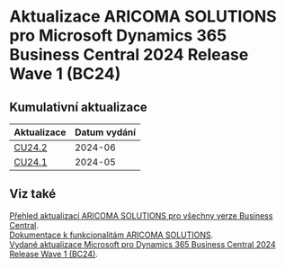 # Aktualizace ARICOMA SOLUTIONS pro Microsoft Dynamics 365 Business Central 2024 Release Wave 1 (BC24)

## Kumulativní aktualizace

|Aktualizace |Datum vydání  |
|---------|---------|
|[CU24.2](2024-06-CU24.02-Changes_details.md) |2024-06 |
|[CU24.1](2024-05-CU24.01-Changes_details.md) |2024-05 |


<!--
|[CU23.4](2024-02-CU23.4-Changes.md) |2024-02 |
|[CU23.3](2024-01-CU23.3-Changes.md) |2024-01 |
|[CU23.2](2023-12-CU23.2-Changes.md) |2023-12 |
|[CU24.2](2024-06-CU24.02-Changes_details.md) |2024-06 |
|[CU24.3](2024-07-CU24.07-Changes_details.md) |2024-07 |
-->

## Viz také

[Přehled aktualizací ARICOMA SOLUTIONS pro všechny verze Business Central](../../index.md).  
[Dokumentace k funkcionalitám ARICOMA SOLUTIONS](https://aricoma.com/docs/cs-cz/dynamics365/business-central/Solutions/solutions.html).  
[Vydané aktualizace Microsoft pro Dynamics 365 Business Central 2024 Release Wave 1 (BC24)](https://learn.microsoft.com/en-us/dynamics365/business-central/dev-itpro/whatsnew/whatsnew-update-24-1).  

